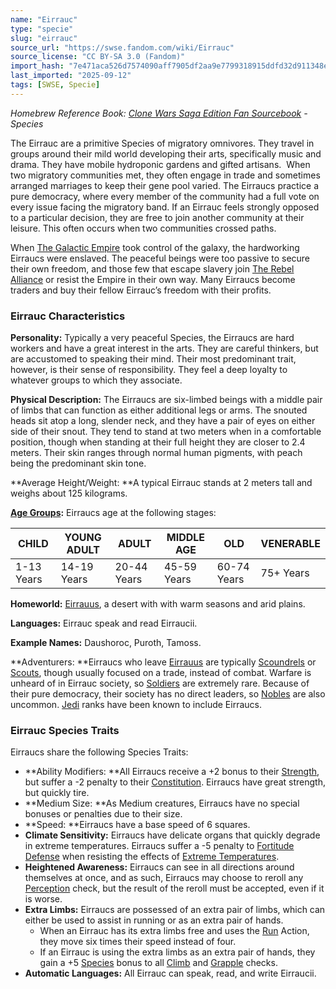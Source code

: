 ```yaml
---
name: "Eirrauc"
type: "specie"
slug: "eirrauc"
source_url: "https://swse.fandom.com/wiki/Eirrauc"
source_license: "CC BY-SA 3.0 (Fandom)"
import_hash: "7e471aca526d7574090aff7905df2aa9e7799318915ddfd32d911348ea4f2bd5"
last_imported: "2025-09-12"
tags: [SWSE, Specie]
---
```

*Homebrew Reference Book: [Clone Wars Saga Edition Fan Sourcebook](https://swse.fandom.com/wiki/Clone_Wars_Saga_Edition_Fan_Sourcebook) - Species*

The Eirrauc are a primitive Species of migratory omnivores. They travel in groups around their mild world developing their arts, specifically music and drama. They have mobile hydroponic gardens and gifted artisans.  When two migratory communities met, they often engage in trade and sometimes arranged marriages to keep their gene pool varied. The Eirraucs practice a pure democracy, where every member of the community had a full vote on every issue facing the migratory band. If an Eirrauc feels strongly opposed to a particular decision, they are free to join another community at their leisure. This often occurs when two communities crossed paths. 

When [The Galactic Empire](https://swse.fandom.com/wiki/The_Galactic_Empire) took control of the galaxy, the hardworking Eirraucs were enslaved. The peaceful beings were too passive to secure their own freedom, and those few that escape slavery join [The Rebel Alliance](https://swse.fandom.com/wiki/The_Rebel_Alliance) or resist the Empire in their own way. Many Eirraucs become traders and buy their fellow Eirrauc’s freedom with their profits. 

### Eirrauc Characteristics

**Personality:** Typically a very peaceful Species, the Eirraucs are hard workers and have a great interest in the arts. They are careful thinkers, but are accustomed to speaking their mind. Their most predominant trait, however, is their sense of responsibility. They feel a deep loyalty to whatever groups to which they associate. 

**Physical Description:** The Eirraucs are six-limbed beings with a middle pair of limbs that can function as either additional legs or arms. The snouted heads sit atop a long, slender neck, and they have a pair of eyes on either side of their snout. They tend to stand at two meters when in a comfortable position, though when standing at their full height they are closer to 2.4 meters. Their skin ranges through normal human pigments, with peach being the predominant skin tone. 

**Average Height/Weight: **A typical Eirrauc stands at 2 meters tall and weighs about 125 kilograms. 

**[Age Groups](https://swse.fandom.com/wiki/Age_Groups):** Eirraucs age at the following stages:

| CHILD | YOUNG ADULT | ADULT | MIDDLE AGE | OLD | VENERABLE |
| --- | --- | --- | --- | --- | --- |
| 1-13 Years | 14-19 Years | 20-44 Years | 45-59 Years | 60-74 Years | 75+ Years |

**Homeworld:** [Eirrauus](https://swse.fandom.com/wiki/Eirrauus), a desert with with warm seasons and arid plains.

**Languages:** Eirrauc speak and read Eirraucii.

**Example Names:** Daushoroc, Puroth, Tamoss.

**Adventurers: **Eirraucs who leave [Eirrauus](https://swse.fandom.com/wiki/Eirrauus) are typically [Scoundrels](https://swse.fandom.com/wiki/Scoundrels) or [Scouts](https://swse.fandom.com/wiki/Scouts), though usually focused on a trade, instead of combat. Warfare is unheard of in Eirrauc society, so [Soldiers](https://swse.fandom.com/wiki/Soldiers) are extremely rare. Because of their pure democracy, their society has no direct leaders, so [Nobles](https://swse.fandom.com/wiki/Nobles) are also uncommon. [Jedi](https://swse.fandom.com/wiki/Jedi) ranks have been known to include Eirraucs.

### Eirrauc Species Traits
Eirraucs share the following Species Traits:
- **Ability Modifiers: **All Eirraucs receive a +2 bonus to their [Strength](https://swse.fandom.com/wiki/Strength), but suffer a -2 penalty to their [Constitution](https://swse.fandom.com/wiki/Constitution). Eirraucs have great strength, but quickly tire.
- **Medium Size: **As Medium creatures, Eirraucs have no special bonuses or penalties due to their size.
- **Speed: **Eirraucs have a base speed of 6 squares.
- **Climate Sensitivity:** Eirraucs have delicate organs that quickly degrade in extreme temperatures. Eirraucs suffer a -5 penalty to [Fortitude Defense](https://swse.fandom.com/wiki/Fortitude_Defense) when resisting the effects of [Extreme Temperatures](https://swse.fandom.com/wiki/Extreme_Temperatures).
- **Heightened Awareness:** Eirraucs can see in all directions around themselves at once, and as such, Eirraucs may choose to reroll any [Perception](https://swse.fandom.com/wiki/Perception) check, but the result of the reroll must be accepted, even if it is worse.
- **Extra Limbs:** Eirraucs are possessed of an extra pair of limbs, which can either be used to assist in running or as an extra pair of hands.
    - When an Eirrauc has its extra limbs free and uses the [Run](https://swse.fandom.com/wiki/Run) Action, they move six times their speed instead of four.
    - If an Eirrauc is using the extra limbs as an extra pair of hands, they gain a +5 [Species](https://swse.fandom.com/wiki/Species) bonus to all [Climb](https://swse.fandom.com/wiki/Climb) and [Grapple](https://swse.fandom.com/wiki/Grapple) checks.
- **Automatic Languages:** All Eirrauc can speak, read, and write Eirraucii.